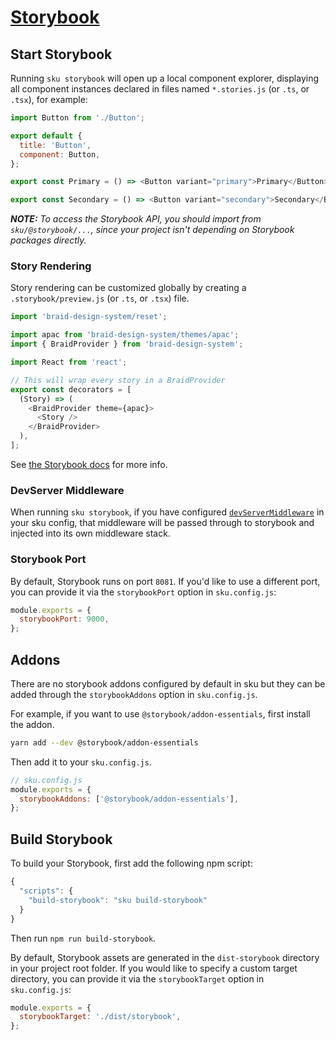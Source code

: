 # [Storybook](https://storybook.js.org/)

## Start Storybook

Running `sku storybook` will open up a local component explorer, displaying all component instances declared in files named `*.stories.js` (or `.ts`, or `.tsx`), for example:

```js
import Button from './Button';

export default {
  title: 'Button',
  component: Button,
};

export const Primary = () => <Button variant="primary">Primary</Button>;

export const Secondary = () => <Button variant="secondary">Secondary</Button>;
```

_**NOTE:** To access the Storybook API, you should import from `sku/@storybook/...`, since your project isn't depending on Storybook packages directly._

### Story Rendering

Story rendering can be customized globally by creating a `.storybook/preview.js` (or `.ts`, or `.tsx`) file.

```js
import 'braid-design-system/reset';

import apac from 'braid-design-system/themes/apac';
import { BraidProvider } from 'braid-design-system';

import React from 'react';

// This will wrap every story in a BraidProvider
export const decorators = [
  (Story) => (
    <BraidProvider theme={apac}>
      <Story />
    </BraidProvider>
  ),
];
```

See [the Storybook docs][storybook preview.js] for more info.

[storybook preview.js]: https://storybook.js.org/docs/react/configure/overview#configure-story-rendering

### DevServer Middleware

When running `sku storybook`, if you have configured [`devServerMiddleware`][devserver middleware] in your sku config, that middleware will be passed through to storybook and injected into its own middleware stack.

[devserver middleware]: ./docs/extra-features.md#devserver-middleware

### Storybook Port

By default, Storybook runs on port `8081`.
If you'd like to use a different port, you can provide it via the `storybookPort` option in `sku.config.js`:

```js
module.exports = {
  storybookPort: 9000,
};
```

## Addons

There are no storybook addons configured by default in sku but they can be added through the `storybookAddons` option in `sku.config.js`.

For example, if you want to use `@storybook/addon-essentials`, first install the addon.

```bash
yarn add --dev @storybook/addon-essentials
```

Then add it to your `sku.config.js`.

```js
// sku.config.js
module.exports = {
  storybookAddons: ['@storybook/addon-essentials'],
};
```

## Build Storybook

To build your Storybook, first add the following npm script:

```js
{
  "scripts": {
    "build-storybook": "sku build-storybook"
  }
}
```

Then run `npm run build-storybook`.

By default, Storybook assets are generated in the `dist-storybook` directory in your project root folder.
If you would like to specify a custom target directory, you can provide it via the `storybookTarget` option in `sku.config.js`:

```js
module.exports = {
  storybookTarget: './dist/storybook',
};
```
